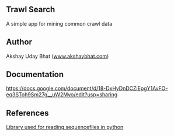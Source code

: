 Trawl Search
------------
 A simple app for mining common crawl data

Author
-------
Akshay Uday Bhat (www.akshaybhat.com)


Documentation
------------
https://docs.google.com/document/d/18-DxHyDnDCZiEpgY1AvFO-eq3SToh9Sm27g__uW2Myo/edit?usp=sharing

References
-------
[Library used for reading sequencefiles in python](https://github.com/matteobertozzi/Hadoop/tree/master/python-hadoop)

